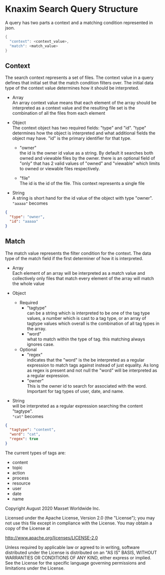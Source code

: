 # Knaxim Search Query Structure

A query has two parts a context and a matching condition represented in json.

```java
{
  "context": <context_value>,  
  "match": <match_value>
}
```

## Context

The search context represents a set of files. The context value in a query defines that initial set that the match condition filters over. The initial data type of the context value determines how it should be interpreted.

- Array  
An array context value means that each element of the array should be interpreted as a context value and the resulting file set is the combination of all the files from each element

- Object  
The context object has two required fields: "type" and "id". "type" determines how the object is interpreted and what additional fields the object may have. "id" is the primary identifier for that type.

  - "owner"  
  the id is the owner id value as a string. By default it searches both owned and viewable files by the owner. there is an optional field of "only" that has 2 valid values of "owned" and "viewable" which limits to owned or viewable files respectively.

  - "file"  
  The id is the id of the file. This context represents a single file

- String  
A string is short hand for the id value of the object with type "owner".
`"aaaaa"` becomes  
```json
{  
  "type": "owner",
  "id": "aaaaa"
}
```

## Match

The match value represents the filter condition for the context. The data type of the match field if the first determiner of how it is interpreted.

- Array  
Each element of an array will be interpreted as a match value and collectively only files that match every element of the array will match the whole value

- Object  
  - Required
    - "tagtype"  
    can be a string which is interpreted to be one of the tag type values, a number which is cast to a tag type, or an array of tagtype values which overall is the combination of all tag types in the array.
    - "word"  
    what to match within the type of tag. this matching always ignores case.
  - Optional
    - "regex"  
    indicates that the "word" is the be interpreted as a regular expression to match tags against instead of just equality. As long as regex is present and not null the "word" will be interpreted as a regular expression.
    - "owner"  
    This is the owner id to search for associated with the word. Important for tag types of user, date, and name.

- String  
will be interpreted as a regular expression searching the content "tagtype".  
`"cat"` becomes  
```json
{
  "tagtype": "content",
  "word": "cat",
  "regex": true
}
```

The current types of tags are:
- content
- topic
- action
- process
- resource
- user
- date
- name

Copyright August 2020 Maxset Worldwide Inc.

Licensed under the Apache License, Version 2.0 (the "License");
you may not use this file except in compliance with the License.
You may obtain a copy of the License at

http://www.apache.org/licenses/LICENSE-2.0

Unless required by applicable law or agreed to in writing, software
distributed under the License is distributed on an "AS IS" BASIS,
WITHOUT WARRANTIES OR CONDITIONS OF ANY KIND, either express or implied.
See the License for the specific language governing permissions and
limitations under the License.
